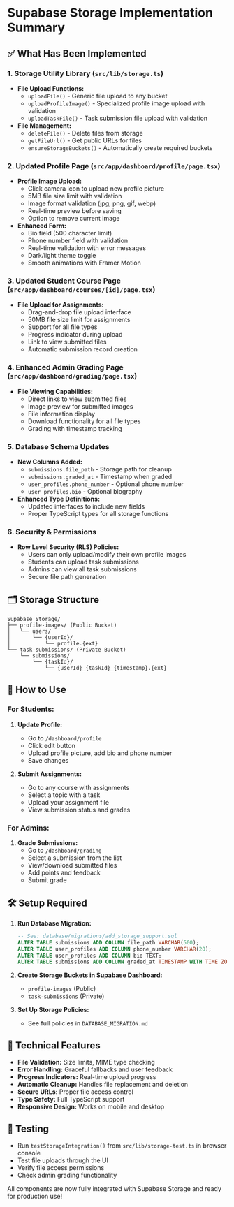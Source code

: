 # Supabase Storage Implementation Summary

## ✅ What Has Been Implemented

### 1. Storage Utility Library (`src/lib/storage.ts`)
- **File Upload Functions:**
  - `uploadFile()` - Generic file upload to any bucket
  - `uploadProfileImage()` - Specialized profile image upload with validation
  - `uploadTaskFile()` - Task submission file upload with validation
- **File Management:**
  - `deleteFile()` - Delete files from storage
  - `getFileUrl()` - Get public URLs for files
  - `ensureStorageBuckets()` - Automatically create required buckets

### 2. Updated Profile Page (`src/app/dashboard/profile/page.tsx`)
- **Profile Image Upload:**
  - Click camera icon to upload new profile picture
  - 5MB file size limit with validation
  - Image format validation (jpg, png, gif, webp)
  - Real-time preview before saving
  - Option to remove current image
- **Enhanced Form:**
  - Bio field (500 character limit)
  - Phone number field with validation
  - Real-time validation with error messages
  - Dark/light theme toggle
  - Smooth animations with Framer Motion

### 3. Updated Student Course Page (`src/app/dashboard/courses/[id]/page.tsx`)
- **File Upload for Assignments:**
  - Drag-and-drop file upload interface
  - 50MB file size limit for assignments
  - Support for all file types
  - Progress indicator during upload
  - Link to view submitted files
  - Automatic submission record creation

### 4. Enhanced Admin Grading Page (`src/app/dashboard/grading/page.tsx`)
- **File Viewing Capabilities:**
  - Direct links to view submitted files
  - Image preview for submitted images
  - File information display
  - Download functionality for all file types
  - Grading with timestamp tracking

### 5. Database Schema Updates
- **New Columns Added:**
  - `submissions.file_path` - Storage path for cleanup
  - `submissions.graded_at` - Timestamp when graded
  - `user_profiles.phone_number` - Optional phone number
  - `user_profiles.bio` - Optional biography
- **Enhanced Type Definitions:**
  - Updated interfaces to include new fields
  - Proper TypeScript types for all storage functions

### 6. Security & Permissions
- **Row Level Security (RLS) Policies:**
  - Users can only upload/modify their own profile images
  - Students can upload task submissions
  - Admins can view all task submissions
  - Secure file path generation

## 🗂️ Storage Structure

```
Supabase Storage/
├── profile-images/ (Public Bucket)
│   └── users/
│       └── {userId}/
│           └── profile.{ext}
└── task-submissions/ (Private Bucket)
    └── submissions/
        └── {taskId}/
            └── {userId}_{taskId}_{timestamp}.{ext}
```

## 🚀 How to Use

### For Students:
1. **Update Profile:**
   - Go to `/dashboard/profile`
   - Click edit button
   - Upload profile picture, add bio and phone number
   - Save changes

2. **Submit Assignments:**
   - Go to any course with assignments
   - Select a topic with a task
   - Upload your assignment file
   - View submission status and grades

### For Admins:
1. **Grade Submissions:**
   - Go to `/dashboard/grading`
   - Select a submission from the list
   - View/download submitted files
   - Add points and feedback
   - Submit grade

## 🛠️ Setup Required

1. **Run Database Migration:**
   ```sql
   -- See: database/migrations/add_storage_support.sql
   ALTER TABLE submissions ADD COLUMN file_path VARCHAR(500);
   ALTER TABLE user_profiles ADD COLUMN phone_number VARCHAR(20);
   ALTER TABLE user_profiles ADD COLUMN bio TEXT;
   ALTER TABLE submissions ADD COLUMN graded_at TIMESTAMP WITH TIME ZONE;
   ```

2. **Create Storage Buckets in Supabase Dashboard:**
   - `profile-images` (Public)
   - `task-submissions` (Private)

3. **Set Up Storage Policies:**
   - See full policies in `DATABASE_MIGRATION.md`

## 🔧 Technical Features

- **File Validation:** Size limits, MIME type checking
- **Error Handling:** Graceful fallbacks and user feedback
- **Progress Indicators:** Real-time upload progress
- **Automatic Cleanup:** Handles file replacement and deletion
- **Secure URLs:** Proper file access control
- **Type Safety:** Full TypeScript support
- **Responsive Design:** Works on mobile and desktop

## 🧪 Testing

- Run `testStorageIntegration()` from `src/lib/storage-test.ts` in browser console
- Test file uploads through the UI
- Verify file access permissions
- Check admin grading functionality

All components are now fully integrated with Supabase Storage and ready for production use!
